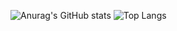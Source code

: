 ![Anurag's GitHub stats](https://github-readme-stats.vercel.app/api?username=VladimirWork&show_icons=true&theme=aura)
![Top Langs](https://github-readme-stats.vercel.app/api/top-langs/?username=VladimirWork&hide=jupyter%20notebook)
